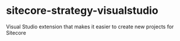 sitecore-strategy-visualstudio
==============================

Visual Studio extension that makes it easier to create new projects for Sitecore
